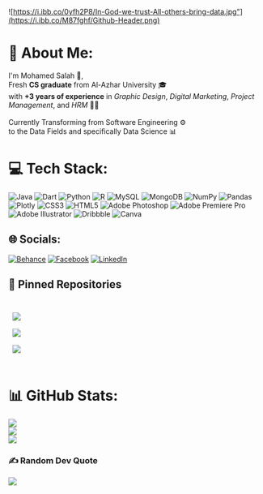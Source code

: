 ![https://i.ibb.co/0yfh2P8/In-God-we-trust-All-others-bring-data.jpg"](https://i.ibb.co/M87fghf/Github-Header.png)

# 💫 About Me:
I'm Mohamed Salah 👋,<br>Fresh **CS graduate** from Al-Azhar University 🎓 <br>with **+3 years of experience** in *Graphic Design*, *Digital Marketing*, *Project Management*, and *HRM* 🧔🏻<br><br>Currently Transforming from Software Engineering ⚙️<br>to the Data Fields and specifically Data Science 📊



# 💻 Tech Stack:
![Java](https://img.shields.io/badge/java-%23ED8B00.svg?style=flat-square&logo=java&logoColor=white) 
![Dart](https://img.shields.io/badge/dart-%230175C2.svg?style=flat-square&logo=dart&logoColor=white)
![Python](https://img.shields.io/badge/python-3670A0?style=flat-square&logo=python&logoColor=ffdd54) 
![R](https://img.shields.io/badge/r-%23276DC3.svg?style=flat-square&logo=r&logoColor=white) 
![MySQL](https://img.shields.io/badge/mysql-%2300f.svg?style=flat-square&logo=mysql&logoColor=white) 
![MongoDB](https://img.shields.io/badge/MongoDB-%234ea94b.svg?style=flat-square&logo=mongodb&logoColor=white)
![NumPy](https://img.shields.io/badge/numpy-%23013243.svg?style=flat-square&logo=numpy&logoColor=white)
![Pandas](https://img.shields.io/badge/pandas-%23150458.svg?style=flat-square&logo=pandas&logoColor=white) 
![Plotly](https://img.shields.io/badge/Plotly-%233F4F75.svg?style=flat-square&logo=plotly&logoColor=white)
![CSS3](https://img.shields.io/badge/css3-%231572B6.svg?style=flat-square&logo=css3&logoColor=white)
![HTML5](https://img.shields.io/badge/html5-%23E34F26.svg?style=flat-square&logo=html5&logoColor=white) 
![Adobe Photoshop](https://img.shields.io/badge/adobephotoshop-%2331A8FF.svg?style=flat-square&logo=adobephotoshop&logoColor=white)
![Adobe Premiere Pro](https://img.shields.io/badge/Adobe%20Premiere%20Pro-9999FF.svg?style=flat-square&logo=Adobe%20Premiere%20Pro&logoColor=white)
![Adobe Illustrator](https://img.shields.io/badge/adobeillustrator-%23FF9A00.svg?style=flat-square&logo=adobeillustrator&logoColor=white)
![Dribbble](https://img.shields.io/badge/Dribbble-EA4C89?style=flat-square&logo=dribbble&logoColor=white)
![Canva](https://img.shields.io/badge/Canva-%2300C4CC.svg?style=flat-square&logo=Canva&logoColor=white) 




## 🌐 Socials:
[![Behance](https://img.shields.io/badge/Behance-1769ff?logo=behance&logoColor=white)](https://behance.net/MephistoDesigns)
[![Facebook](https://img.shields.io/badge/Facebook-%231877F2.svg?logo=Facebook&logoColor=white)](https://facebook.com/100008264704889)
[![LinkedIn](https://img.shields.io/badge/LinkedIn-%230077B5.svg?logo=linkedin&logoColor=white)](https://linkedin.com/in/mohamed-shalaan) 



## 📌 Pinned Repositories
<br>


<a href=https://github.com/Mohamed-Shalaan/ProjectCAPI>
  <img align="center" style="margin:0.5rem" src="https://github-readme-stats.vercel.app/api/pin/?username=Mohamed-Shalaan&repo=ProjectCAPI&theme=radical&hide_border=false" />
</a>
<br>

<a href=https://github.com/Mohamed-Shalaan/4Traffic-Controller>
  <img align="center" style="margin:0.5rem" src="https://github-readme-stats.vercel.app/api/pin/?username=Mohamed-Shalaan&repo=4Traffic-Controller&theme=radical&hide_border=false" />
</a>
<br>

<a href=https://github.com/Mohamed-Shalaan/Booth-s-Algorithm-VHDL->
  <img align="center" style="margin:0.5rem" src="https://github-readme-stats.vercel.app/api/pin/?username=Mohamed-Shalaan&repo=Booth-s-Algorithm-VHDL-&theme=radical&hide_border=false" />
</a>
<br>




<br>


# 📊 GitHub Stats:
![](https://github-readme-stats.vercel.app/api/top-langs/?username=Mohamed-Shalaan&theme=radical&hide_border=false&include_all_commits=true&count_private=true&layout=compact)
<br/>
![](https://github-readme-stats.vercel.app/api?username=Mohamed-Shalaan&theme=radical&hide_border=false&include_all_commits=true&count_private=true)
<br/>
![](https://github-readme-streak-stats.herokuapp.com/?user=Mohamed-Shalaan&theme=radical&hide_border=false)
<br/>

### ✍️ Random Dev Quote
![](https://quotes-github-readme.vercel.app/api?type=horizontal&theme=radical)




